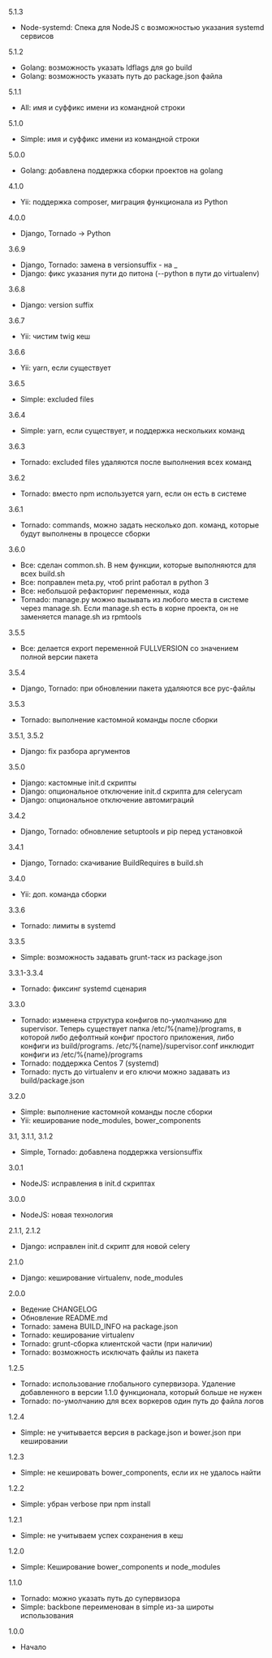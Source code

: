 5.1.3
* Node-systemd: Спека для NodeJS с возможностью указания systemd сервисов

5.1.2
* Golang: возможность указать ldflags для go build
* Golang: возможность указать путь до package.json файла

5.1.1
* All: имя и суффикс имени из командной строки

5.1.0
* Simple: имя и суффикс имени из командной строки

5.0.0
* Golang: добавлена поддержка сборки проектов на golang

4.1.0
* Yii: поддержка composer, миграция функционала из Python

4.0.0
* Django, Tornado -> Python

3.6.9
* Django, Tornado: замена в versionsuffix - на _
* Django: фикс указания пути до питона (--python в пути до virtualenv)

3.6.8
* Django: version suffix

3.6.7
* Yii: чистим twig кеш

3.6.6
* Yii: yarn, если существует

3.6.5
* Simple: excluded files

3.6.4
* Simple: yarn, если существует, и поддержка нескольких команд

3.6.3
* Tornado: excluded files удаляются после выполнения всех команд

3.6.2
* Tornado: вместо npm используется yarn, если он есть в системе

3.6.1
* Tornado: commands, можно задать несколько доп. команд, которые будут выполнены в процессе сборки

3.6.0
* Все: сделан common.sh. В нем функции, которые выполняются для всех build.sh
* Все: поправлен meta.py, чтоб print работал в python 3
* Все: небольшой рефакторинг переменных, кода
* Tornado: manage.py можно вызывать из любого места в системе через manage.sh. Если manage.sh есть в корне проекта, он не заменяется manage.sh из rpmtools

3.5.5

* Все: делается export переменной FULLVERSION со значением полной версии пакета

3.5.4

* Django, Tornado: при обновлении пакета удаляются все pyc-файлы

3.5.3

* Tornado: выполнение кастомной команды после сборки

3.5.1, 3.5.2

* Django: fix разбора аргументов

3.5.0

* Django: кастомные init.d скрипты
* Django: опциональное отключение init.d скрипта для celerycam
* Django: опциональное отключение автомиграций


3.4.2

* Django, Tornado: обновление setuptools и pip перед установкой

3.4.1

* Django, Tornado: скачивание BuildRequires в build.sh

3.4.0

* Yii: доп. команда сборки

3.3.6

* Tornado: лимиты в systemd

3.3.5

* Simple: возможность задавать grunt-таск из package.json

3.3.1-3.3.4

* Tornado: фиксинг systemd сценария

3.3.0

* Tornado: изменена структура конфигов по-умолчанию для supervisor. Теперь существует папка /etc/%{name}/programs, в
которой либо дефолтный конфиг простого приложения, либо конфиги из build/programs. /etc/%{name}/supervisor.conf инклюдит
конфиги из /etc/%{name}/programs
* Tornado: поддержка Centos 7 (systemd)
* Tornado: пусть до virtualenv и его ключи можно задавать из build/package.json

3.2.0

* Simple: выполнение кастомной команды после сборки
* Yii: кеширование node_modules, bower_components

3.1, 3.1.1, 3.1.2

* Simple, Tornado: добавлена поддержка versionsuffix

3.0.1

* NodeJS: исправления в init.d скриптах

3.0.0

* NodeJS: новая технология

2.1.1, 2.1.2

* Django: исправлен init.d скрипт для новой celery

2.1.0

* Django: кеширование virtualenv, node_modules

2.0.0

* Ведение CHANGELOG
* Обновление README.md
* Tornado: замена BUILD_INFO на package.json
* Tornado: кеширование virtualenv
* Tornado: grunt-сборка клиентской части (при наличии)
* Tornado: возможность исключать файлы из пакета

1.2.5

* Tornado: использование глобального супервизора. Удаление добавленного в версии 1.1.0 функционала, который больше не нужен
* Tornado: по-умолчанию для всех воркеров один путь до файла логов

1.2.4

* Simple: не учитывается версия в package.json и bower.json при кешировании

1.2.3

* Simple: не кешировать bower_components, если их не удалось найти

1.2.2

* Simple: убран verbose при npm install

1.2.1

* Simple: не учитываем успех сохранения в кеш

1.2.0

* Simple: Кеширование bower_components и node_modules

1.1.0

* Tornado: можно указать путь до супервизора
* Simple: backbone переименован в simple из-за широты использования

1.0.0

* Начало
